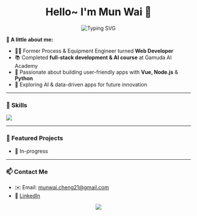 <h1 align="center">Hello~ I'm Mun Wai 👋</h1>

<p align="center">
  <img src="https://readme-typing-svg.demolab.com?font=Fira+Code&size=22&pause=1000&center=true&vCenter=true&width=450&lines=Web+Developer+%7C+Engineer+to+Coder;Exploring+AI+%7C+Building+Cool+Stuff" alt="Typing SVG" />
</p>

<p align="left">
  <strong>💬 A little about me:</strong>
</p>

<ul align="left">
  <li>🧑‍💻 Former Process & Equipment Engineer turned <strong>Web Developer</strong></li>
  <li>📚 Completed <strong>full-stack development & AI course</strong> at Gamuda AI Academy</li>
  <li>🚀 Passionate about building user-friendly apps with <strong>Vue, Node.js</strong> & <strong>Python</strong></li>
  <li>🧠 Exploring AI & data-driven apps for future innovation</li>
</ul>

---

### 🧠 Skills

<p align="left">
  <img src="https://skillicons.dev/icons?i=html,css,js,vue,python,nodejs,git,github,mongodb,postgresql" />
</p>

---

### 🚀 Featured Projects

- 📝 In-progress

---

### 📫 Contact Me

- ✉️ Email: munwai.cheng21@gmail.com
- 💼 [LinkedIn](https://www.linkedin.com/in/mun-wai-cheng-1b66841b2)

<p align="center">
  <img src="https://capsule-render.vercel.app/api?type=waving&color=0aa1ff&height=100&section=footer"/>
</p>
